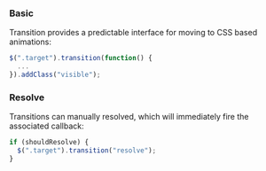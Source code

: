 ### Basic

Transition provides a predictable interface for moving to CSS based animations:

```javascript
$(".target").transition(function() {
  ...
}).addClass("visible");
```

### Resolve

Transitions can manually resolved, which will immediately fire the associated callback:

```javascript
if (shouldResolve) {
  $(".target").transition("resolve");
}
```
